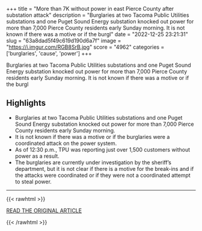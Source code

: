 +++
title = "More than 7K without power in east Pierce County after substation attack"
description = "Burglaries at two Tacoma Public Utilities substations and one Puget Sound Energy substation knocked out power for more than 7,000 Pierce County residents early Sunday morning. It is not known if there was a motive or if the burgl"
date = "2022-12-25 23:21:31"
slug = "63a8dad5f49c619d190d6a7f"
image = "https://i.imgur.com/RGB8SrB.jpg"
score = "4962"
categories = ['burglaries', 'cause', 'power']
+++

Burglaries at two Tacoma Public Utilities substations and one Puget Sound Energy substation knocked out power for more than 7,000 Pierce County residents early Sunday morning. It is not known if there was a motive or if the burgl

## Highlights

- Burglaries at two Tacoma Public Utilities substations and one Puget Sound Energy substation knocked out power for more than 7,000 Pierce County residents early Sunday morning.
- It is not known if there was a motive or if the burglaries were a coordinated attack on the power system.
- As of 12:30 p.m., TPU was reporting just over 1,500 customers without power as a result.
- The burglaries are currently under investigation by the sheriff’s department, but it is not clear if there is a motive for the break-ins and if the attacks were coordinated or if they were not a coordinated attempt to steal power.

---

{{< rawhtml >}}
  <p class="article-category">
    <a target="_blank" href="https://www.kiro7.com/news/local/more-than-7k-without-power-east-pierce-county-after-substation-attack/WVRNJQTTLJAHRIHTVJ5SJ2BCGE/">READ THE ORIGINAL ARTICLE</a>
  </p>
{{< /rawhtml >}}
